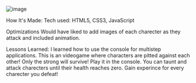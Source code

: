 ![image](https://user-images.githubusercontent.com/101963767/172074257-2a4d317d-6f34-4c29-bfbb-2d3f1ccad8f2.png)

How It's Made:
Tech used: HTML5, CSS3, JavaScript

Optimizations
Would have liked to add images of each charecter as they attack and included animation.

Lessons Learned:
I learned how to use the console for multistep applications.
This is an videogame where characters are pitted against each other! Only the strong will survive! Play it in the console. You can taunt and attack charecters until their health reaches zero. Gain experince for every charecter 
you defeat!
